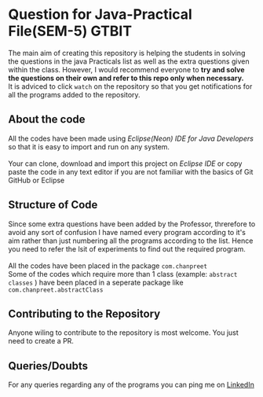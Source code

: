 # Question for Java-Practical File(SEM-5) GTBIT
The main aim of creating this repository is helping the students in solving the questions in the java Practicals list as well as the extra questions given within the class. However, I would recommend everyone to **try and solve the questions on their own and refer to this repo only when necessary.** <br>
It is adviced to click `watch` on the repository so that you get notifications for all the programs added to the repository.
## About the code
All the codes have been made using *Eclipse(Neon) IDE for Java Developers* so that it is easy to import and run on any system.<br><br>Your can clone, download and import this project on *Eclipse IDE* or copy paste the code in any text editor if you are not familiar with the basics of Git  GitHub or Eclipse
## Structure of Code
Since some extra questions have been added by the Professor, threrefore to avoid any sort of confusion I have named every program according to it's aim rather than just numbering all the programs according to the list. Hence you need to refer the lsit of experiments to find out the required program.<br><br>
All the codes have been placed in the package `com.chanpreet`   
Some of the codes which require more than 1 class (example: `abstract classes` ) have been placed in a seperate package like `com.chanpreet.abstractClass` 
## Contributing to the Repository
Anyone wiling to contribute to the repository is most welcome. You just need to create a PR.
## Queries/Doubts
For any queries regarding any of the programs you can ping me on [LinkedIn](https://www.linkedin.com/in/chanpreet-singh-chugh-8004ab141/)
